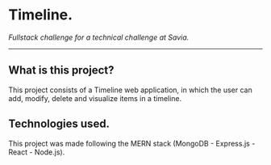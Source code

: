 # Timeline.
*Fullstack challenge for a technical challenge at Savia.*

---

## What is this project?

This project consists of a Timeline web application, in which the user can add, modify, delete and visualize items in a timeline.

## Technologies used.

This project was made following the MERN stack (MongoDB - Express.js - React - Node.js).
